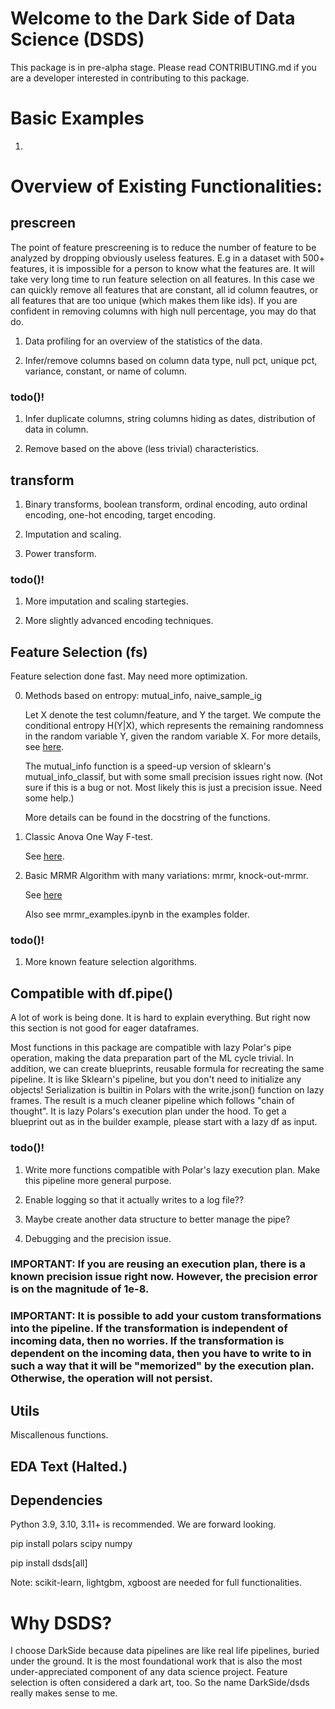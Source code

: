 # Welcome to the Dark Side of Data Science (DSDS)

This package is in pre-alpha stage. Please read CONTRIBUTING.md if you are a developer interested in contributing to this package.

# Basic Examples

1.


# Overview of Existing Functionalities:

## prescreen

The point of feature prescreening is to reduce the number of feature to be analyzed by dropping obviously useless features. E.g in a dataset with 500+ features, it is impossible for a person to know what the features are. It will take very long time to run feature selection on all features. In this case we can quickly remove all features that are constant, all id column feautres, or all features that are too unique (which makes them like ids). If you are confident in removing columns with high null percentage, you may do that do.

1. Data profiling for an overview of the statistics of the data.

2. Infer/remove columns based on column data type, null pct, unique pct, variance, constant, or name of column.

### todo()!

1. Infer duplicate columns, string columns hiding as dates, distribution of data in column.

2. Remove based on the above (less trivial) characteristics.

## transform

1. Binary transforms, boolean transform, ordinal encoding, auto ordinal encoding, one-hot encoding, target encoding.

2. Imputation and scaling.

3. Power transform.

### todo()!

1. More imputation and scaling startegies.

2. More slightly advanced encoding techniques.

## Feature Selection (fs)

Feature selection done fast. May need more optimization.

0. Methods based on entropy: mutual_info, naive_sample_ig
    
    Let X denote the test column/feature, and Y the target. We compute the conditional entropy H(Y|X), which represents the remaining randomness in the random variable Y, given the random variable X. For more details, see [here](https://en.wikipedia.org/wiki/Entropy_(information_theory)).

    The mutual_info function is a speed-up version of sklearn's mutual_info_classif, but with some small precision issues right now. (Not sure if this is a bug or not. Most likely this is just a precision issue. Need some help.)

    More details can be found in the docstring of the functions.

1. Classic Anova One Way F-test.
    
    See [here](https://saylordotorg.github.io/text_introductory-statistics/s15-04-f-tests-in-one-way-anova.html).

2. Basic MRMR Algorithm with many variations: mrmr, knock-out-mrmr.

    See [here](https://towardsdatascience.com/mrmr-explained-exactly-how-you-wished-someone-explained-to-you-9cf4ed27458b)

    Also see mrmr_examples.ipynb in the examples folder.

### todo()!

1. More known feature selection algorithms.

## Compatible with df.pipe()

A lot of work is being done. It is hard to explain everything. But right now this section is not good for eager dataframes.

Most functions in this package are compatible with lazy Polar's pipe operation, making the data preparation part of the ML cycle trivial. In addition, we can create blueprints, reusable formula for recreating the same pipeline. It is like Sklearn's pipeline, but you don't need to initialize any objects! Serialization is builtin in Polars with the write.json() function on lazy frames. The result is a much cleaner pipeline which follows "chain of thought". It is lazy Polars's execution plan under the hood. To get a blueprint out as in the builder example, please start with a lazy df as input.

### todo()!

1. Write more functions compatible with Polar's lazy execution plan. Make this pipeline more general purpose.

2. Enable logging so that it actually writes to a log file??

3. Maybe create another data structure to better manage the pipe?

4. Debugging and the precision issue.

### IMPORTANT: If you are reusing an execution plan, there is a known precision issue right now. However, the precision error is on the magnitude of 1e-8.

### IMPORTANT: It is possible to add your custom transformations into the pipeline. If the transformation is independent of incoming data, then no worries. If the transformation is dependent on the incoming data, then you have to write to in such a way that it will be "memorized" by the execution plan. Otherwise, the operation will not persist.

## Utils

Miscallenous functions.

## EDA Text (Halted.)

## Dependencies

Python 3.9, 3.10, 3.11+ is recommended. We are forward looking.

pip install polars scipy numpy

pip install dsds[all]

Note: scikit-learn, lightgbm, xgboost are needed for full functionalities. 

# Why DSDS?

I choose DarkSide because data pipelines are like real life pipelines, buried under the ground. It is the most foundational work that is also the most under-appreciated component of any data science project. Feature selection is often considered a dark art, too. So the name DarkSide/dsds really makes sense to me.